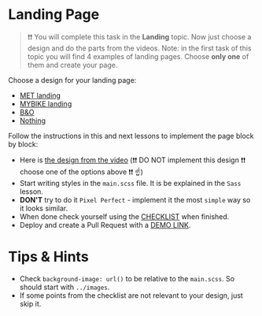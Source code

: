 # Landing Page

> ❗❗ You will complete this task in the **Landing** topic.
> Now just choose a design and do the parts from the videos.
> Note: in the first task of this topic you will find 4 examples of landing pages. Choose **only one** of them and create your page.

Choose a design for your landing page:

- [MET landing](https://www.figma.com/file/lSR1m42L9YwzQwzzxKwHpw/THE-MET)
- [MYBIKE landing](https://www.figma.com/file/NZQAIydtHo5QkINyGLHNcq/BIKE-New-Version?node-id=0%3A1)
- [B&O](https://www.figma.com/file/DtkQmQ797hk0nI4KfMi2Uq/BOSE-New-Version?type=design&node-id=6817-212&t=ZTV6Gl8NzaWkJ4FK-0)
- [Nothing](https://www.figma.com/file/DtkQmQ797hk0nI4KfMi2Uq/BOSE-New-Version?type=design&node-id=6802-139&t=L7eKz5YKLN0m5WxR-0)

Follow the instructions in this and next lessons to implement the page block by block:

- Here is [the design from the video](https://www.figma.com/file/DtkQmQ797hk0nI4KfMi2Uq/BOSE-New-Version?type=design&node-id=6703-88&t=L7eKz5YKLN0m5WxR-0) (❗❗ DO NOT implement this design ❗❗ choose one of the options above ❗❗ ☝️)
- Start writing styles in the `main.scss` file. It is be explained in the `Sass` lesson.
- **DON'T** try to do it `Pixel Perfect` - implement it the most `simple` way so it looks similar.
- When done check yourself using the [CHECKLIST](./checklist.md) when finished.
- Deploy and create a Pull Request with a [DEMO LINK](https://DavidHurmanchuk.github.io/layout_landing-page/).

# Tips & Hints
- Check `background-image: url()` to be relative to the `main.scss`. So should start with `../images`.
- If some points from the checklist are not relevant to your design, just skip it.
